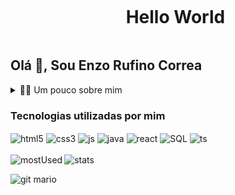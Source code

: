 <div id="user-content-toc">
  <ul align="center">
    <summary><h1 style="display: inline-block">Hello World</h1></summary>
</div>
    
## Olá 👋, Sou Enzo Rufino Correa

<details>
  <summary>👨‍💻 Um pouco sobre mim</summary>

  - 💬 Tenho 18 anos, atualmente vivendo em Santa Catarina e trabalhando na weg como desenvolvedor de sistemas. Tenho um pouco de experiência com desenvolvimento web utilizando NextJS, Java e SQL.

  - ⚡ Gosto de ler tanto livros quanto quadrinhos, também de música, toco instrumentos como hobby e além disso assisto filmes e jogo videogames no tempo livre. Estou buscando sempre novos desafios e oportunidades para evoluir como pessoa e fazer a diferença.
</details>

### Tecnologias utilizadas por mim

<div style="display : inline_block">
    <img align="center" alt="html5" src="https://img.shields.io/badge/HTML5-E34F26?style=for-the-badge&logo=html5&logoColor=white">
    <img align="center" alt="css3" src="https://img.shields.io/badge/CSS3-1572B6?style=for-the-badge&logo=css3&logoColor=white">
    <img align="center" alt="js" src="https://img.shields.io/badge/JavaScript-323330?style=for-the-badge&logo=javascript&logoColor=F7DF1E">
    <img align="center" alt="java" src="https://img.shields.io/badge/Java-ED8B00?style=for-the-badge&logo=openjdk&logoColor=white">
    <img align="center" alt="react" src="https://img.shields.io/badge/React-20232A?style=for-the-badge&logo=react&logoColor=61DAFB">
    <img align="center" alt="SQL" src="https://img.shields.io/badge/MySQL-00000F?style=for-the-badge&logo=mysql&logoColor=white">
    <img align="center" alt="ts" src="https://img.shields.io/badge/TypeScript-007ACC?style=for-the-badge&logo=typescript&logoColor=white">
</div>

<br>

<img alt="mostUsed" align="left" src="https://github-readme-stats.vercel.app/api/top-langs/?username=enzoCorrea123">

<img alt="stats" align="center" src="https://github-readme-stats.vercel.app/api?username=enzoCorrea123&show_icons=true&theme=radical">





<p align="left">
  <img align="center" src="https://user-images.githubusercontent.com/74038190/225813708-98b745f2-7d22-48cf-9150-083f1b00d6c9.gif" alt="git mario">
</p>
